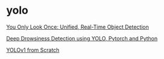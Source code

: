 # yolo

[You Only Look Once: Unified, Real-Time Object Detection](https://arxiv.org/abs/1506.02640)

[Deep Drowsiness Detection using YOLO, Pytorch and Python](https://www.youtube.com/watch?v=tFNJGim3FXw)

[YOLOv1 from Scratch](https://www.youtube.com/watch?v=n9_XyCGr-MI)
